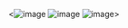 <![image](https://github.com/akmj3011/kfd/assets/128561949/8371f8ae-fc67-4fa9-8e49-e49d50577e30)  ![image](https://github.com/akmj3011/kfd/assets/128561949/a16baf8e-f276-4f4a-836a-78ab108601ae) ![image](https://github.com/akmj3011/kfd/assets/128561949/c0d6ff0a-60fa-42f1-885d-6c0af093b65f)>



 




